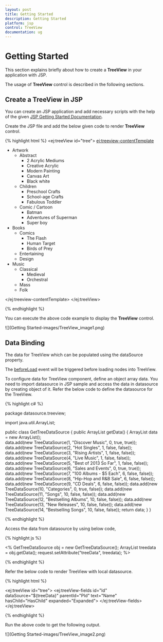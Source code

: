 ```yaml
---
layout: post
title: Getting Started
description: Getting Started
platform: jsp
control: TreeView
documentation: ug
---
```

# Getting Started

This section explains briefly about how to create a **TreeView** in your application with JSP.

The usage of **TreeView** control is described in the following sections.

## Create a TreeView in JSP
You can create an JSP application and add necessary scripts with the help of the given [JSP Getting Started Documentation](/jsp-docs/jsp/Getting-Started).


Create the JSP file and add the below given code to render **TreeView** control.

{% highlight html %}
     <ej:treeView id="tree">
    <ej:treeview-contentTemplate>
    <ul>
        <li class="expanded">
            Artwork
            <ul>
                <li>
                    Abstract
                    <ul>
                        <li>2 Acrylic Mediums</li>
                        <li>Creative Acrylic</li>
                        <li>Modern Painting</li>
                        <li>Canvas Art</li>
                        <li>Black white</li>
                    </ul>
                </li>
                <li>
                    Children
                    <ul>
                        <li>Preschool Crafts</li>
                        <li>School-age Crafts</li>
                        <li>Fabulous Toddler</li>
                    </ul>
                </li>
                <li>
                    Comic / Cartoon
                    <ul>
                        <li>Batman</li>
                        <li>Adventures of Superman</li>
                        <li>Super boy</li>
                    </ul>
                </li>
            </ul>
        </li>
        <li class="expanded">
            Books
            <ul>
                <li>
                    Comics
                    <ul>
                        <li>The Flash</li>
                        <li>Human Target</li>
                        <li>Birds of Prey</li>
                    </ul>
                </li>
                <li>Entertaining</li>
                <li>Design</li>
            </ul>
        </li>
        <li>
            Music
            <ul>
                <li>
                    Classical
                    <ul>
                        <li>Medieval</li>
                        <li>Orchestral</li>
                    </ul>
                </li>
                <li>Mass</li>
                <li>Folk</li>
            </ul>
        </li>
    </ul>
    </ej:treeview-contentTemplate>
    </ej:treeView>
      
{% endhighlight %}

You can execute the above code example to display the **TreeView** control.

![](Getting Started-images/TreeView_image1.png) 

## Data Binding

The data for TreeView which can be populated using the dataSource property.

The [beforeLoad](https://help.syncfusion.com/api/js/ejtreeview#events:beforeload) event will be triggered before loading nodes into TreeView.

To configure data for TreeView component, define an object array data. You need to import datasource in JSP sample and access the data in datasource by creating object of it. Refer the below code to define the datasource for the TreeView.



{% highlight c# %}

package datasource.treeview;

import java.util.ArrayList;

public class GetTreeDataSource {
	public ArrayList<TreeDataSource> getData() {
		ArrayList<TreeDataSource> data = new ArrayList<TreeDataSource>();		
		data.add(new TreeDataSource(1, "Discover Music", 0, true, true));
		data.add(new TreeDataSource(2, "Hot Singles", 1, false, false));
		data.add(new TreeDataSource(3, "Rising Artists", 1, false, false));
		data.add(new TreeDataSource(4, "Live Music", 1, false, false));
		data.add(new TreeDataSource(5, "Best of 2013 So Far", 1, false, false));
		data.add(new TreeDataSource(6, "Sales and Events", 0, true, true));
		data.add(new TreeDataSource(7, "100 Albums - $5 Each", 6, false, false));
		data.add(new TreeDataSource(8, "Hip-Hop and R&B Sale", 6, false, false));
		data.add(new TreeDataSource(9, "CD Deals", 6, false, false));
		data.add(new TreeDataSource(10, "Categories", 0, true, false));
		data.add(new TreeDataSource(11, "Songs", 10, false, false));
		data.add(new TreeDataSource(12, "Bestselling Albums", 10, false, false));
		data.add(new TreeDataSource(13, "New Releases", 10, false, false));
		data.add(new TreeDataSource(14, "Bestselling Songs", 10, false, false));
		return data;
	}
}

{% endhighlight %}



Access the data from datasource by using below code,

{% highlight js %}

<%
   GetTreeDataSource obj = new GetTreeDataSource();
	ArrayList<TreeDataSource> treedata = obj.getData();
	request.setAttribute("treeData", treedata);	
   %>


{% endhighlight %}



Refer the below code to render TreeView with local datasource.

{% highlight html %}

<ej:treeView id="tree">
<ej:treeView-fields id="Id" dataSource="${treeData}" 
	parentId="PId" text="Name" hasChild="HasChild" expanded="Expanded">
</ej:treeView-fields>
</ej:treeView>

{% endhighlight %}



Run the above code to get the following output.

![](Getting Started-images/TreeView_image2.png) 
